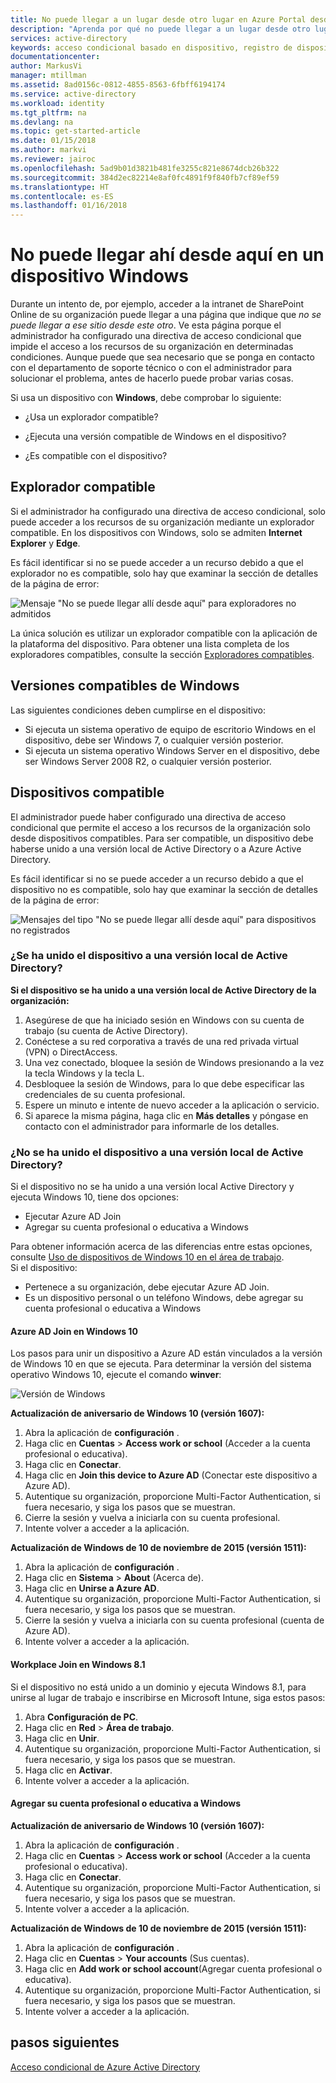 ```yaml
---
title: No puede llegar a un lugar desde otro lugar en Azure Portal desde un dispositivo Windows | Microsoft Docs
description: "Aprenda por qué no puede llegar a un lugar desde otro lugar y qué debe comprobar para evitar encontrarse con este cuadro de diálogo."
services: active-directory
keywords: acceso condicional basado en dispositivo, registro de dispositivo, habilitar registro de dispositivo, registro de dispositivo y MDM
documentationcenter: 
author: MarkusVi
manager: mtillman
ms.assetid: 8ad0156c-0812-4855-8563-6fbff6194174
ms.service: active-directory
ms.workload: identity
ms.tgt_pltfrm: na
ms.devlang: na
ms.topic: get-started-article
ms.date: 01/15/2018
ms.author: markvi
ms.reviewer: jairoc
ms.openlocfilehash: 5ad9b01d3821b481fe3255c821e8674dcb26b322
ms.sourcegitcommit: 384d2ec82214e8af0fc4891f9f840fb7cf89ef59
ms.translationtype: HT
ms.contentlocale: es-ES
ms.lasthandoff: 01/16/2018
---
```

# <a name="you-cant-get-there-from-here-on-a-windows-device"></a>No puede llegar ahí desde aquí en un dispositivo Windows

Durante un intento de, por ejemplo, acceder a la intranet de SharePoint Online de su organización puede llegar a una página que indique que *no se puede llegar a ese sitio desde este otro*. Ve esta página porque el administrador ha configurado una directiva de acceso condicional que impide el acceso a los recursos de su organización en determinadas condiciones. Aunque puede que sea necesario que se ponga en contacto con el departamento de soporte técnico o con el administrador para solucionar el problema, antes de hacerlo puede probar varias cosas.

Si usa un dispositivo con **Windows**, debe comprobar lo siguiente:

- ¿Usa un explorador compatible?

- ¿Ejecuta una versión compatible de Windows en el dispositivo?

- ¿Es compatible con el dispositivo?






## <a name="supported-browser"></a>Explorador compatible

Si el administrador ha configurado una directiva de acceso condicional, solo puede acceder a los recursos de su organización mediante un explorador compatible. En los dispositivos con Windows, solo se admiten **Internet Explorer** y **Edge**.

Es fácil identificar si no se puede acceder a un recurso debido a que el explorador no es compatible, solo hay que examinar la sección de detalles de la página de error:

![Mensaje "No se puede llegar allí desde aquí" para exploradores no admitidos](./media/active-directory-conditional-access-device-remediation/02.png "Escenario")

La única solución es utilizar un explorador compatible con la aplicación de la plataforma del dispositivo. Para obtener una lista completa de los exploradores compatibles, consulte la sección [Exploradores compatibles](active-directory-conditional-access-supported-apps.md).  


## <a name="supported-versions-of-windows"></a>Versiones compatibles de Windows

Las siguientes condiciones deben cumplirse en el dispositivo: 

- Si ejecuta un sistema operativo de equipo de escritorio Windows en el dispositivo, debe ser Windows 7, o cualquier versión posterior.
- Si ejecuta un sistema operativo Windows Server en el dispositivo, debe ser Windows Server 2008 R2, o cualquier versión posterior. 


## <a name="compliant-device"></a>Dispositivos compatible

El administrador puede haber configurado una directiva de acceso condicional que permite el acceso a los recursos de la organización solo desde dispositivos compatibles. Para ser compatible, un dispositivo debe haberse unido a una versión local de Active Directory o a Azure Active Directory.

Es fácil identificar si no se puede acceder a un recurso debido a que el dispositivo no es compatible, solo hay que examinar la sección de detalles de la página de error:
 
![Mensajes del tipo "No se puede llegar allí desde aquí" para dispositivos no registrados](./media/active-directory-conditional-access-device-remediation/01.png "Escenario")


### <a name="is-your-device-joined-to-an-on-premises-active-directory"></a>¿Se ha unido el dispositivo a una versión local de Active Directory?

**Si el dispositivo se ha unido a una versión local de Active Directory de la organización:**

1. Asegúrese de que ha iniciado sesión en Windows con su cuenta de trabajo (su cuenta de Active Directory).
2. Conéctese a su red corporativa a través de una red privada virtual (VPN) o DirectAccess.
3. Una vez conectado, bloquee la sesión de Windows presionando a la vez la tecla Windows y la tecla L.
4. Desbloquee la sesión de Windows, para lo que debe especificar las credenciales de su cuenta profesional.
5. Espere un minuto e intente de nuevo acceder a la aplicación o servicio.
6. Si aparece la misma página, haga clic en **Más detalles** y póngase en contacto con el administrador para informarle de los detalles.


### <a name="is-your-device-not-joined-to-an-on-premises-active-directory"></a>¿No se ha unido el dispositivo a una versión local de Active Directory?

Si el dispositivo no se ha unido a una versión local Active Directory y ejecuta Windows 10, tiene dos opciones:

* Ejecutar Azure AD Join
* Agregar su cuenta profesional o educativa a Windows

Para obtener información acerca de las diferencias entre estas opciones, consulte [Uso de dispositivos de Windows 10 en el área de trabajo](active-directory-azureadjoin-windows10-devices.md).  
Si el dispositivo:

- Pertenece a su organización, debe ejecutar Azure AD Join.
- Es un dispositivo personal o un teléfono Windows, debe agregar su cuenta profesional o educativa a Windows 



#### <a name="azure-ad-join-on-windows-10"></a>Azure AD Join en Windows 10

Los pasos para unir un dispositivo a Azure AD están vinculados a la versión de Windows 10 en que se ejecuta. Para determinar la versión del sistema operativo Windows 10, ejecute el comando **winver**: 

![Versión de Windows](./media/active-directory-conditional-access-device-remediation/03.png )


**Actualización de aniversario de Windows 10 (versión 1607):**

1. Abra la aplicación de **configuración** .
2. Haga clic en **Cuentas** > **Access work or school** (Acceder a la cuenta profesional o educativa).
3. Haga clic en **Conectar**.
4. Haga clic en **Join this device to Azure AD** (Conectar este dispositivo a Azure AD).
5. Autentique su organización, proporcione Multi-Factor Authentication, si fuera necesario, y siga los pasos que se muestran.
6. Cierre la sesión y vuelva a iniciarla con su cuenta profesional.
7. Intente volver a acceder a la aplicación.

**Actualización de Windows de 10 de noviembre de 2015 (versión 1511):**

1. Abra la aplicación de **configuración** .
2. Haga clic en **Sistema** > **About** (Acerca de).
3. Haga clic en **Unirse a Azure AD**.
4. Autentique su organización, proporcione Multi-Factor Authentication, si fuera necesario, y siga los pasos que se muestran.
5. Cierre la sesión y vuelva a iniciarla con su cuenta profesional (cuenta de Azure AD).
6. Intente volver a acceder a la aplicación.


#### <a name="workplace-join-on-windows-81"></a>Workplace Join en Windows 8.1

Si el dispositivo no está unido a un dominio y ejecuta Windows 8.1, para unirse al lugar de trabajo e inscribirse en Microsoft Intune, siga estos pasos:

1. Abra **Configuración de PC**.
2. Haga clic en **Red** > **Área de trabajo**.
3. Haga clic en **Unir**.
4. Autentique su organización, proporcione Multi-Factor Authentication, si fuera necesario, y siga los pasos que se muestran.
5. Haga clic en **Activar**.
6. Intente volver a acceder a la aplicación.



#### <a name="add-your-work-or-school-account-to-windows"></a>Agregar su cuenta profesional o educativa a Windows 


**Actualización de aniversario de Windows 10 (versión 1607):**

1. Abra la aplicación de **configuración** .
2. Haga clic en **Cuentas** > **Access work or school** (Acceder a la cuenta profesional o educativa).
3. Haga clic en **Conectar**.
4. Autentique su organización, proporcione Multi-Factor Authentication, si fuera necesario, y siga los pasos que se muestran.
5. Intente volver a acceder a la aplicación.


**Actualización de Windows de 10 de noviembre de 2015 (versión 1511):**

1. Abra la aplicación de **configuración** .
2. Haga clic en **Cuentas** > **Your accounts** (Sus cuentas).
3. Haga clic en **Add work or school account**(Agregar cuenta profesional o educativa).
4. Autentique su organización, proporcione Multi-Factor Authentication, si fuera necesario, y siga los pasos que se muestran.
5. Intente volver a acceder a la aplicación.





## <a name="next-steps"></a>pasos siguientes
[Acceso condicional de Azure Active Directory](active-directory-conditional-access-azure-portal.md)

